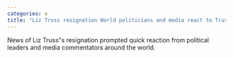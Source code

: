```yaml
---
categories: e
title: "Liz Truss resignation World politicians and media react to Truss departure"
---
```

News of Liz Truss"s resignation prompted quick reaction from political leaders and media commentators around the world.